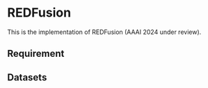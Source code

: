 # REDFusion
This is the implementation of REDFusion (AAAI 2024 under review).
## Requirement
## Datasets
